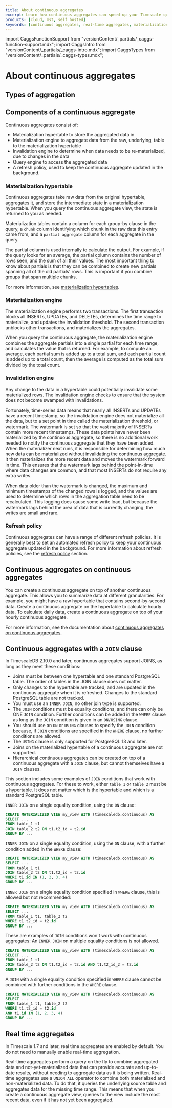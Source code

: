 ```yaml
---
title: About continuous aggregates
excerpt: Learn how continuous aggregates can speed up your Timescale queries
products: [cloud, mst, self_hosted]
keywords: [continuous aggregates, real-time aggregates, materialization, materialized views, joins]
---
```


import CaggsFunctionSupport from "versionContent/_partials/_caggs-function-support.mdx";
import CaggsIntro from "versionContent/_partials/_caggs-intro.mdx";
import CaggsTypes from "versionContent/_partials/_caggs-types.mdx";

# About continuous aggregates

<CaggsIntro />

## Types of aggregation

<CaggsTypes />

## Components of a continuous aggregate

Continuous aggregates consist of:

*   Materialization hypertable to store the aggregated data in
*   Materialization engine to aggregate data from the raw, underlying, table to
    the materialization hypertable
*   Invalidation engine to determine when data needs to be re-materialized, due
    to changes in the data
*   Query engine to access the aggregated data
*   <Optional/>A refresh policy, used to keep the continuous aggregate updated
    in the background.

### Materialization hypertable

Continuous aggregates take raw data from the original hypertable, aggregates it,
and store the intermediate state in a materialization hypertable. When you query
the continuous aggregate view, the state is returned to you as needed.

Materialization tables contain a column for each group-by clause in the query, a
`chunk` column identifying which chunk in the raw data this entry came from, and
a `partial aggregate` column for each aggregate in the query.

The partial column is used internally to calculate the output. For example, if
the query looks for an average, the partial column contains the number of rows
seen, and the sum of all their values. The most important thing to know about
partials is that they can be combined to create new partials spanning all of the
old partials' rows. This is important if you combine groups that span multiple
chunks.

For more information, see [materialization hypertables][cagg-mat-hypertables].

### Materialization engine

The materialization engine performs two transactions. The first transaction
blocks all INSERTs, UPDATEs, and DELETEs, determines the time range to
materialize, and updates the invalidation threshold. The second transaction
unblocks other transactions, and materializes the aggregates.

When you query the continuous aggregate, the materialization engine
combines the aggregate partials into a single partial for each time range, and
calculates the value that is returned. For example, to compute an average, each
partial sum is added up to a total sum, and each partial count is added up to a
total count, then the average is computed as the total sum divided by the total
count.

### Invalidation engine

Any change to the data in a hypertable could potentially invalidate some
materialized rows. The invalidation engine checks to ensure that the system does
not become swamped with invalidations.

Fortunately, time-series data means that nearly all INSERTs and UPDATEs have a
recent timestamp, so the invalidation engine does not materialize all the data,
but to a set point in time called the materialization threshold, or watermark.
The watermark is set so that the vast majority of INSERTs contain more recent
timestamps. These data points have never been materialized by the continuous
aggregate, so there is no additional work needed to notify the continuous
aggregate that they have been added. When the materializer next runs, it is
responsible for determining how much new data can be materialized without
invalidating the continuous aggregate. It then materializes the more recent data
and moves the watermark forward in time. This ensures that the watermark lags
behind the point-in-time where data changes are common, and that most INSERTs do
not require any extra writes.

When data older than the watermark is changed, the maximum and minimum
timestamps of the changed rows is logged, and the values are used to determine
which rows in the aggregation table need to be recalculated. This logging does
cause some write load, but because the watermark lags behind the area of data
that is currently changing, the writes are small and rare.

### Refresh policy

Continuous aggregates can have a range of different refresh policies. It is
generally best to set an automated refresh policy to keep your continuous
aggregate updated in the background. For more information about refresh
policies, see the [refresh policy][refresh-policy] section.

## Continuous aggregates on continuous aggregates

You can create a continuous aggregate on top of another continuous aggregate.
This allows you to summarize data at different granularities. For example, you
might have a raw hypertable that contains second-by-second data. Create a
continuous aggregate on the hypertable to calculate hourly data. To calculate
daily data, create a continuous aggregate on top of your hourly continuous
aggregate.

For more information, see the documentation about
[continuous aggregates on continuous aggregates][caggs-on-caggs].

## Continuous aggregates with a `JOIN` clause

In TimescaleDB 2.10.0 and later, continuous aggregates support JOINS, as long as
they meet these conditions:

*   Joins must be between one hypertable and one standard PostgreSQL table. The
    order of tables in the JOIN clause does not matter.
*   Only changes to the hypertable are tracked, and are updated in the
    continuous aggregate when it is refreshed. Changes to the standard
    PostgreSQL table are not tracked.
*   You must use an `INNER JOIN`, no other join type is supported.
*   The `JOIN` conditions must be equality conditions, and there can only be ONE
    `JOIN` condition. Further conditions can be added in the `WHERE` clause as
    long as the `JOIN` condition is given in an `ON/USING` clause.
*   You should use an `ON` or `USING` clauses to specify the `JOIN` condition
    because, if `JOIN` conditions are specified in the `WHERE` clause, no
    further conditions are allowed.
*   The `USING` clause is only supported for PostgreSQL 13 and later.
*   Joins on the materialized hypertable of a continuous aggregate are not supported.
*   Hierarchical continuous aggregates can be created on top of a continuous
    aggregate with a `JOIN` clause, but cannot themselves have a `JOIN` clauses.

This section includes some examples of `JOIN` conditions that work with
continuous aggregates. For these to work, either `table_1` or `table_2` must be
a hypertable. It does not matter which is the hypertable and which is a standard
PostgreSQL table.

`INNER JOIN` on a single equality condition, using the `ON` clause:

```sql
CREATE MATERIALIZED VIEW my_view WITH (timescaledb.continuous) AS
SELECT ...
FROM table_1 t1
JOIN table_2 t2 ON t1.t2_id = t2.id
GROUP BY ...
```

`INNER JOIN` on a single equality condition, using the `ON` clause, with a further
condition added in the `WHERE` clause:

```sql
CREATE MATERIALIZED VIEW my_view WITH (timescaledb.continuous) AS
SELECT ...
FROM table_1 t1
JOIN table_2 t2 ON t1.t2_id = t2.id
WHERE t1.id IN (1, 2, 3, 4)
GROUP BY ...
```

`INNER JOIN` on a single equality condition specified in `WHERE` clause, this is
allowed but not recommended:

```sql
CREATE MATERIALIZED VIEW my_view WITH (timescaledb.continuous) AS
SELECT ...
FROM table_1 t1, table_2 t2
WHERE t1.t2_id = t2.id
GROUP BY ...
```

These are examples of `JOIN` conditions won't work with continuous aggregates:
An `INNER JOIN` on multiple equality conditions is not allowed.

```sql
CREATE MATERIALIZED VIEW my_view WITH (timescaledb.continuous) AS
SELECT ...
FROM table_1 t1
JOIN table_2 t2 ON t1.t2_id = t2.id AND t1.t2_id_2 = t2.id
GROUP BY ...
```

A `JOIN` with a single equality condition specified in `WHERE` clause cannot be
combined with further conditions in the `WHERE` clause.

```sql
CREATE MATERIALIZED VIEW my_view WITH (timescaledb.continuous) AS
SELECT ...
FROM table_1 t1, table_2 t2
WHERE t1.t2_id = t2.id
AND t1.id IN (1, 2, 3, 4)
GROUP BY ...
```

## Real time aggregates

<Highlight type="important">
In Timescale&nbsp;1.7 and later, real time aggregates are enabled by default.
You do not need to manually enable real-time aggregation.
</Highlight>

Real-time aggregates perform a query on the fly to combine aggregated data and
not-yet-materialized data that can provide accurate and up-to-date results,
without needing to aggregate data as it is being written. Real-time aggregates
use a `UNION ALL` operator to combine both materialized and non-materialized
data. To do that, it queries the underlying source table and aggregates data for
the missing time range. This means that when you create a continuous aggregate
view, queries to the view include the most recent data, even if it has not yet
been aggregated.

[cagg-mat-hypertables]: /use-timescale/:currentVersion:/continuous-aggregates/materialized-hypertables
[caggs-on-caggs]: /use-timescale/:currentVersion:/continuous-aggregates/hierarchical-continuous-aggregates/
[refresh-policy]: /use-timescale/:currentVersion:/continuous-aggregates/refresh-policies/
